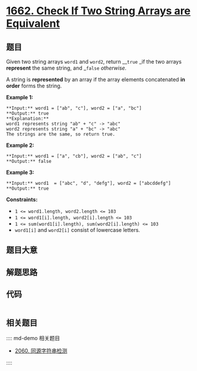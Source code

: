 # [1662. Check If Two String Arrays are Equivalent](https://leetcode.com/problems/check-if-two-string-arrays-are-equivalent)

## 题目

Given two string arrays `word1` and `word2`, return __`true` _if the two
arrays **represent** the same string, and _`false` _otherwise._

A string is **represented** by an array if the array elements concatenated
**in order** forms the string.



**Example 1:**

    
    
    **Input:** word1 = ["ab", "c"], word2 = ["a", "bc"]
    **Output:** true
    **Explanation:**
    word1 represents string "ab" + "c" -> "abc"
    word2 represents string "a" + "bc" -> "abc"
    The strings are the same, so return true.

**Example 2:**

    
    
    **Input:** word1 = ["a", "cb"], word2 = ["ab", "c"]
    **Output:** false
    

**Example 3:**

    
    
    **Input:** word1  = ["abc", "d", "defg"], word2 = ["abcddefg"]
    **Output:** true
    



**Constraints:**

  * `1 <= word1.length, word2.length <= 103`
  * `1 <= word1[i].length, word2[i].length <= 103`
  * `1 <= sum(word1[i].length), sum(word2[i].length) <= 103`
  * `word1[i]` and `word2[i]` consist of lowercase letters.


## 题目大意

## 解题思路

## 代码

```javascript

```

## 相关题目

:::: md-demo 相关题目
- [2060. 同源字符串检测](https://leetcode.com/problems/check-if-an-original-string-exists-given-two-encoded-strings)

::::
